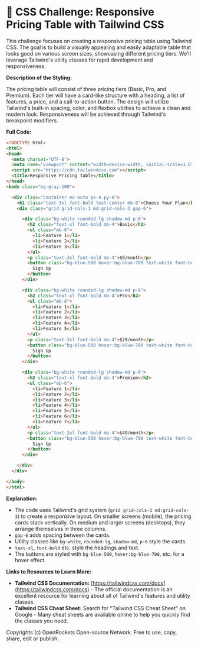 # 🐞 CSS Challenge:  Responsive Pricing Table with Tailwind CSS


This challenge focuses on creating a responsive pricing table using Tailwind CSS.  The goal is to build a visually appealing and easily adaptable table that looks good on various screen sizes, showcasing different pricing tiers.  We'll leverage Tailwind's utility classes for rapid development and responsiveness.

**Description of the Styling:**

The pricing table will consist of three pricing tiers (Basic, Pro, and Premium). Each tier will have a card-like structure with a heading, a list of features, a price, and a call-to-action button.  The design will utilize Tailwind's built-in spacing, color, and flexbox utilities to achieve a clean and modern look.  Responsiveness will be achieved through Tailwind's breakpoint modifiers.


**Full Code:**

```html
<!DOCTYPE html>
<html>
<head>
  <meta charset="UTF-8">
  <meta name="viewport" content="width=device-width, initial-scale=1.0">
  <script src="https://cdn.tailwindcss.com"></script>
  <title>Responsive Pricing Table</title>
</head>
<body class="bg-gray-100">

  <div class="container mx-auto px-4 py-8">
    <h1 class="text-3xl font-bold text-center mb-8">Choose Your Plan</h1>
    <div class="grid grid-cols-1 md:grid-cols-3 gap-6">

      <div class="bg-white rounded-lg shadow-md p-6">
        <h2 class="text-xl font-bold mb-4">Basic</h2>
        <ul class="mb-6">
          <li>Feature 1</li>
          <li>Feature 2</li>
          <li>Feature 3</li>
        </ul>
        <p class="text-2xl font-bold mb-4">$9/month</p>
        <button class="bg-blue-500 hover:bg-blue-700 text-white font-bold py-2 px-4 rounded">
          Sign Up
        </button>
      </div>

      <div class="bg-white rounded-lg shadow-md p-6">
        <h2 class="text-xl font-bold mb-4">Pro</h2>
        <ul class="mb-6">
          <li>Feature 1</li>
          <li>Feature 2</li>
          <li>Feature 3</li>
          <li>Feature 4</li>
          <li>Feature 5</li>
        </ul>
        <p class="text-2xl font-bold mb-4">$29/month</p>
        <button class="bg-blue-500 hover:bg-blue-700 text-white font-bold py-2 px-4 rounded">
          Sign Up
        </button>
      </div>

      <div class="bg-white rounded-lg shadow-md p-6">
        <h2 class="text-xl font-bold mb-4">Premium</h2>
        <ul class="mb-6">
          <li>Feature 1</li>
          <li>Feature 2</li>
          <li>Feature 3</li>
          <li>Feature 4</li>
          <li>Feature 5</li>
          <li>Feature 6</li>
          <li>Feature 7</li>
        </ul>
        <p class="text-2xl font-bold mb-4">$49/month</p>
        <button class="bg-blue-500 hover:bg-blue-700 text-white font-bold py-2 px-4 rounded">
          Sign Up
        </button>
      </div>

    </div>
  </div>

</body>
</html>
```

**Explanation:**

* The code uses Tailwind's grid system (`grid grid-cols-1 md:grid-cols-3`) to create a responsive layout. On smaller screens (mobile), the pricing cards stack vertically.  On medium and larger screens (desktops), they arrange themselves in three columns.
* `gap-6` adds spacing between the cards.
*  Utility classes like `bg-white`, `rounded-lg`, `shadow-md`, `p-6` style the cards.
*  `text-xl`, `font-bold` etc. style the headings and text.
*  The buttons are styled with `bg-blue-500`, `hover:bg-blue-700`, etc. for a hover effect.


**Links to Resources to Learn More:**

* **Tailwind CSS Documentation:** [https://tailwindcss.com/docs](https://tailwindcss.com/docs)  - The official documentation is an excellent resource for learning about all of Tailwind's features and utility classes.
* **Tailwind CSS Cheat Sheet:**  Search for "Tailwind CSS Cheat Sheet" on Google - Many cheat sheets are available online to help you quickly find the classes you need.


Copyrights (c) OpenRockets Open-source Network. Free to use, copy, share, edit or publish.

